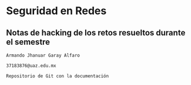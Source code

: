 # Seguridad en Redes
## Notas de hacking de los retos resueltos durante el semestre

    Armando Jhanuar Garay Alfaro

    37183876@uaz.edu.mx

    Repositorio de Git con la documentación
